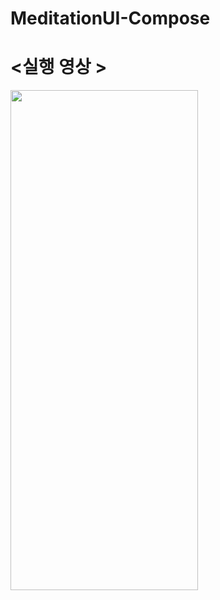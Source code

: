 # MeditationUI-Compose

<h1><실행 영상 ></h1>
  
  
<img src="https://user-images.githubusercontent.com/70245821/170999276-5bbb5c43-685b-4e07-ae84-8708d5f87cec.gif" width="300px" height="800px" />
  
 
  
  
  
